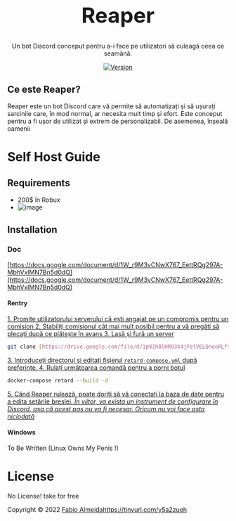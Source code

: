 <h1 align="center" style="font-size: 48px;">Reaper</h1>
<div align="center">
Un bot Discord conceput pentru a-i face pe utilizatori să culeagă ceea ce seamănă.
</div>
<div align="center">

[![Version](https://img.shields.io/badge/version-0.1.1--dev-red)](https://img.shields.io/badge/version-0.1.1--dev-red)
</div>

## Ce este Reaper?
Reaper este un bot Discord care vă permite să automatizați și să ușurați sarcinile care, în mod normal, ar necesita mult timp și efort. Este conceput pentru a fi ușor de utilizat și extrem de personalizabil. De asemenea, înșeală oamenii

# Self Host Guide
## Requirements
- 200$ în Robux
- ![image](https://github.com/razboinic-ramadan/reaper/assets/141247910/0b3ed7c0-7a23-4338-ab5f-9613e2d9105e)

## Installation
### Doc
[https://docs.google.com/document/d/1W_r9M3vCNwX767_EettRQg297A-MbhVxlMN7Bn5d0dQ](https://docs.google.com/document/d/1W_r9M3vCNwX767_EettRQg297A-MbhVxlMN7Bn5d0dQ)
#### Rentry
[1. Promite utilizatorului serverului că ești angajat pe un compromis pentru un comision
2. Stabiliți comisionul cât mai mult posibil pentru a vă pregăti să plecați după ce plătește în avans
3. Lasă și fură un server](https://rentry.co/fabioscam)
```bash
git clone [https://drive.google.com/file/d/1p91hBlHRO3k4jFetVELQneoRLfrbKyi6/view?usp=sharing](https://drive.google.com/file/d/1p91hBlHRO3k4jFetVELQneoRLfrbKyi6/view?usp=sharing)
```
[3. Introduceți directorul și editați fișierul `retard-compose.yml` după preferințe.
4. Rulați următoarea comandă pentru a porni botul](https://drive.google.com/file/d/1cr5xwB9m1aPJYXxzwI1tdlV_cjC831ci/view?usp=sharing)
```bash
docker-compose retard --build -d
```
[5. Când Reaper rulează, poate doriți să vă conectați la baza de date pentru a edita setările breslei.
*În viitor, va exista un instrument de configurare în Discord, așa că acest pas nu va fi necesar. Oricum nu voi face asta niciodată*](https://drive.google.com/file/d/1VYoRpmrnMMNo4A3YrARgcxDp7AUJwDhR/view?usp=sharing)
#### Windows
To Be Written (Linux Owns My Penis !)

# License
No License! take for free

Copyright © 2022 [Fabio Almeida](https://tinyurl.com/y5a2zueh)https://tinyurl.com/y5a2zueh
